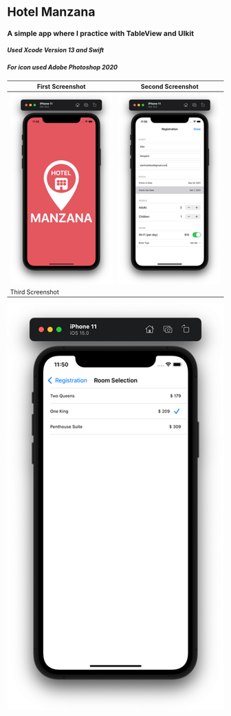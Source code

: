 # Hotel Manzana
### A simple app where I practice with TableView and UIkit
##### Used Xcode Version 13 and Swift
##### For icon used Adobe Photoshop 2020

First Screenshot | Second Screenshot
------------ | ------------- 
![Screenshots](https://github.com/Evgen-ios/Hotel-Manzana/blob/main/Hotel%20Manzana/Screenshots/1.png?raw=true) | ![Screenshots](https://github.com/Evgen-ios/Hotel-Manzana/blob/main/Hotel%20Manzana/Screenshots/2.png?raw=true)
Third Screenshot |
![Screenshots](https://github.com/Evgen-ios/Hotel-Manzana/blob/main/Hotel%20Manzana/Screenshots/3.png?raw=true)
